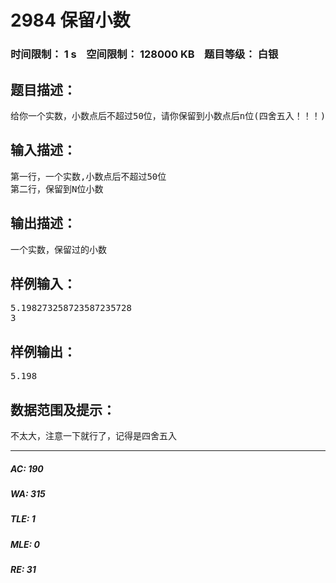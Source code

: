 # 2984 保留小数   
### 时间限制： 1 s&nbsp;&nbsp;&nbsp;&nbsp;空间限制： 128000 KB&nbsp;&nbsp;&nbsp;&nbsp;题目等级： 白银  
## 题目描述：  

<pre>
给你一个实数，小数点后不超过50位，请你保留到小数点后n位(四舍五入！！！)
</pre>
  
  
## 输入描述：  

<pre>
第一行，一个实数,小数点后不超过50位
第二行，保留到N位小数
</pre>
  
  
## 输出描述：  

<pre>
一个实数，保留过的小数
</pre>
  
  
## 样例输入：  

<pre>
5.198273258723587235728 
3
</pre>
  
  
## 样例输出：  

<pre>
5.198
</pre>
  
  
## 数据范围及提示：  

<pre>
不太大，注意一下就行了，记得是四舍五入
</pre>
  
  
***  

##### AC: 190  
##### WA: 315  
##### TLE: 1  
##### MLE: 0  
##### RE: 31  
